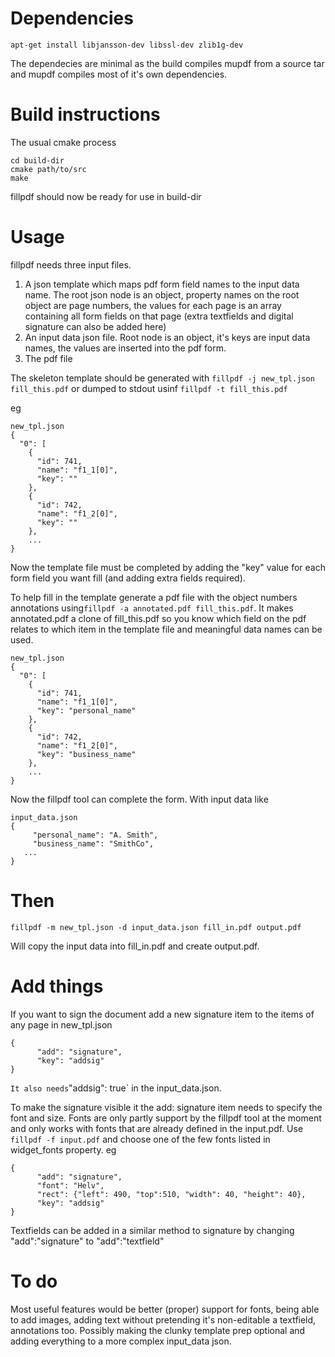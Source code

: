 # Dependencies

```apt-get install libjansson-dev libssl-dev zlib1g-dev```

The dependecies are minimal as the build compiles mupdf from a source tar and mupdf compiles most of it's own dependencies.

# Build instructions

The usual cmake process

```mkdir build-dir
cd build-dir
cmake path/to/src
make
```

fillpdf should now be ready for use in build-dir


# Usage

fillpdf needs three input files. 

1. A json template which maps pdf form field names to the input data name. The root json node is an object, property names on the root object are page numbers, the values for each page is an array containing all form fields on that page (extra textfields and digital signature can also be added here)
2. An input data json file. Root node is an object, it's keys are input data names, the values are inserted into the pdf form.
3. The pdf file

The skeleton template should be generated with `fillpdf -j new_tpl.json fill_this.pdf` or dumped to stdout usinf `fillpdf -t fill_this.pdf`

eg
```
new_tpl.json
{
  "0": [
    {
      "id": 741,
      "name": "f1_1[0]",
      "key": ""
    },
    {
      "id": 742,
      "name": "f1_2[0]",
      "key": ""
    },
    ...
}
```

Now the template file must be completed by adding the "key" value for each form field you want fill (and adding extra fields required).

To help fill in the template generate a pdf file with the object numbers annotations using`fillpdf -a annotated.pdf fill_this.pdf`. It makes annotated.pdf a clone of fill_this.pdf so you know which field on the pdf relates to which item in the template file and meaningful data names can be used.


```
new_tpl.json
{
  "0": [
    {
      "id": 741,
      "name": "f1_1[0]",
      "key": "personal_name"
    },
    {
      "id": 742,
      "name": "f1_2[0]",
      "key": "business_name"
    },
    ...
}
```

Now the fillpdf tool can complete the form. With input data like

```
input_data.json
{
	 "personal_name": "A. Smith", 
	 "business_name": "SmithCo",
   ...
}
```

# Then

```
fillpdf -m new_tpl.json -d input_data.json fill_in.pdf output.pdf
``` 

Will copy the input data into fill_in.pdf and create output.pdf.

# Add things
If you want to sign the document add a new signature item to the items of any page in new_tpl.json


```
{
      "add": "signature",
      "key": "addsig"
}
```
`
It also needs `"addsig": true` in the input_data.json. 

To make the signature visible it the add: signature item needs to specify the font and size. Fonts are only partly support by the fillpdf tool at the moment and only works with fonts that are already defined in the input.pdf. Use `fillpdf -f input.pdf` and choose one of the few fonts listed in widget_fonts property. eg

```
{
      "add": "signature",
      "font": "Helv",
      "rect": {"left": 490, "top":510, "width": 40, "height": 40},
      "key": "addsig"
}
```

Textfields can be added in a similar method to signature by changing "add":"signature" to "add":"textfield"

# To do
Most useful features would be better (proper) support for fonts, being able to add images, adding text without pretending it's non-editable a textfield, annotations too. Possibly making the clunky template prep optional and adding everything to a more complex input_data json. 
